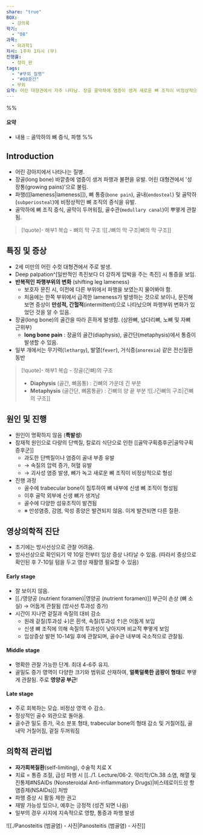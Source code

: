 ```yaml
---
share: "true"
BOX:
  - 강의록
학기:
  - "08"
과목:
  - 외과학1
차시: 1주차 1차시 (무)
진행률:
  - 정리_완
tags:
  - "#무외_질병"
  - "#08중간"
  - 무외
요약: 어린 대형견에서 자주 나타남. 장골 골막하에 염증이 생겨 새로운 뼈 조직이 비정상적으로 형성되며 파행 및 뼈 통증이 나타나는 것. 파행 부위는 바뀜. 성견이 되며 자연스럽게 회복되어 '성장통'이라고도 불림. 영양공 근처 얼룩덜룩한 골밀도 차이가 특징.
---
```


%%

#### 요약

- 내용 :: 골막하의 뼈 증식, 파행
%%

## Introduction

- 어린 강아지에서 나타나는 질병.
- 장골(long bone) 바깥층에 염증이 생겨 파행과 불편을 유발. 어린 대형견에서 '성장통(growing pains)'으로 불림.
- 파행([[lameness|lameness]]), 뼈 통증(`bone pain`), 골내(`endosteal`) 및 골막하(`subperiosteal`)에 비정상적인 뼈 조직의 증식을 유발. 
- 골막하에 뼈 조직 증식, 골막이 두꺼워짐, 골수관(`medullary canal`)이 뿌옇게 관찰됨.

>[!quote]- 해부1 복습 - 뼈의 막 구조
> ![[./뼈의 막 구조|뼈의 막 구조]]

## 특징 및 증상

- 2세 미만의 어린 수컷 대형견에서 주로 발생. 
- Deep palpation^[일반적인 촉진보다 더 강하게 압박을 주는 촉진] 시 통증을 보임.
- **반복적인 파행부위의 변화** (shifting leg lameness)
	- 보호자 문진 시, 이전에 다른 부위에서 파행을 보였는지 물어봐야 함.
	- 처음에는 한쪽 부위에서 급격한 lameness가 발생하는 것으로 보이나, 문진해보면 증상이 **만성적, 간헐적**(intermittent)으로 나타났으며 파행부위 변화가 있었던 것을 알 수 있음.
- 장골(long bone)의 골간을 따라 흔하게 발생함. (상완뼈, 넙다리뼈, 노뼈 및 자뼈 근위부)
	- **long bone pain** : 장골의 골간(diaphysis), 골간단(metaphysis)에서 통증이 발생할 수 있음.
- 일부 개에서는 무기력(`lethargy`), 발열(`fever`), 거식증(`anorexia`) 같은 전신질환 동반

>[!quote]- 해부1 복습 - 장골(긴뼈)의 구조
>- **Diaphysis** (골간, 뼈몸통) : 긴뼈의 가운데 긴 부분
>- **Metaphysis** (골간단, 뼈몸통끝) : 긴뼈의 양 끝 부분
>![[./긴뼈의 구조|긴뼈의 구조]]

## 원인 및 진행

- 원인이 명확하지 않음 (**특발성**)
- 잠재적 원인으로 다량의 단백질, 칼로리 식단으로 인한 [[골막구획증후군|골막구획증후군]]
	- 과도한 단백질이나 염증이 골내 부종 유발
	- → 속질의 압력 증가, 허혈 유발
	- → 괴사성 염증 발생, 뼈가 녹고 새로운 뼈 조직이 비정상적으로 형성
- 진행 과정
	- 골수에 trabecular bone이 침투하여 뼈 내부에 신생 뼈 조직이 형성됨
	- 이후 골막 외부에 신생 뼈가 생겨남
	- 골수에 다양한 섬유조직이 발견됨
	- ※ 만성염증, 감염, 악성 종양은 발견되지 않음. 이게 발견되면 다른 질환.

## 영상의학적 진단

- 초기에는 방사선상으로 관찰 어려움.
- 방사선상으로 확인되기 약 10일 전부터 임상 증상 나타날 수 있음.
  (따라서 증상으로 확인된 후 7-10일 텀을 두고 영상 재활영 필요할 수 있음)

#### Early stage

- 잘 보이지 않음.
- [[./영양공 (nutrient foramen)|영양공 (nutrient foramen)]] 부근이 손상 (뼈 소실) → 어둡게 관찰됨 (방사선 투과성 증가)
- 시간이 지나면 겉질과 속질의 대비 감소
	- 원래 겉질(투과성 ↓)은 흰색, 속질(투과성 ↑)은 어둡게 보임
	- 신생 뼈 조직에 의해 속질의 투과성이 낮아지며 비교적 뿌옇게 보임
	- 임상증상 발현 10-14일 후에 관찰되며, 골수관 내부에 국소적으로 관찰됨.

#### Middle stage

- 명확한 관찰 가능한 단계. 최대 4-6주 유지.
- 골밀도 증가 영역이 다양한 크기와 범위로 산재하여, **얼룩덜룩한 곰팡이 형태**로 뿌옇게 관찰됨. 주로 **영양공 부근**!

#### Late stage

- 주로 회복하는 모습. 비정상 영역 수 감소.
- 정상적인 골수 외관으로 돌아옴.
- 골수관 밀도 증가, 국소 분포 형태, trabecular bone의 형태 감소 및 거칠어짐, 골내막 거칠어짐, 겉질 두꺼워짐

## 의학적 관리법

- **자가회복질환**(self-limiting), 수술적 치료 X
- 치료 = 통증 조절, 급성 파행 시 [[../1. Lecture/06-2. 약리학/Ch.38 소염, 해열 및 진통제#NSAIDs (Nonsteroidal Anti-inflammatory Drugs)|비스테로이드성 항염증제(NSAIDs)]] 처방
- 파행 증상 시 활동 제한 권고
- 재발 가능성 있으나, 예후는 긍정적 (성견 되면 나음)
- 일부의 경우 사지에 지속적으로 영향, 통증과 파행 발생

![[./Panosteitis (범골염) - 사진|Panosteitis (범골염) - 사진]]